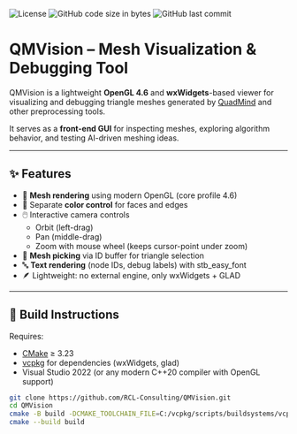 ![License](https://img.shields.io/github/license/RCL-Consulting/QMVision)
![GitHub code size in bytes](https://img.shields.io/github/languages/code-size/RCL-Consulting/QMVision)
![GitHub last commit](https://img.shields.io/github/last-commit/RCL-Consulting/QMVision)

# QMVision – Mesh Visualization & Debugging Tool

QMVision is a lightweight **OpenGL 4.6** and **wxWidgets**-based viewer for visualizing and debugging triangle meshes generated by [QuadMind](https://github.com/RCL-Consulting/QuadMind) and other preprocessing tools.  

It serves as a **front-end GUI** for inspecting meshes, exploring algorithm behavior, and testing AI-driven meshing ideas.

---

## ✨ Features
- 🔲 **Mesh rendering** using modern OpenGL (core profile 4.6)  
- 🎨 Separate **color control** for faces and edges  
- 🖱️ Interactive camera controls  
  - Orbit (left-drag)  
  - Pan (middle-drag)  
  - Zoom with mouse wheel (keeps cursor-point under zoom)  
- 🧾 **Mesh picking** via ID buffer for triangle selection  
- 🔤 **Text rendering** (node IDs, debug labels) with stb_easy_font  
- 🪶 Lightweight: no external engine, only wxWidgets + GLAD  

---

## 🔧 Build Instructions
Requires:
- [CMake](https://cmake.org/) ≥ 3.23  
- [vcpkg](https://github.com/microsoft/vcpkg) for dependencies (wxWidgets, glad)  
- Visual Studio 2022 (or any modern C++20 compiler with OpenGL support)  

```bash
git clone https://github.com/RCL-Consulting/QMVision.git
cd QMVision
cmake -B build -DCMAKE_TOOLCHAIN_FILE=C:/vcpkg/scripts/buildsystems/vcpkg.cmake
cmake --build build

